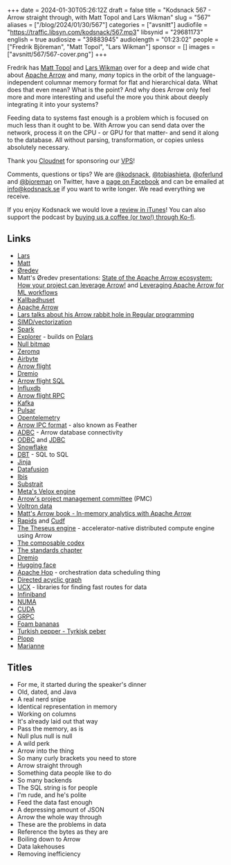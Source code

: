 +++
date = 2024-01-30T05:26:12Z
draft = false
title = "Kodsnack 567 - Arrow straight through, with Matt Topol and Lars Wikman"
slug = "567"
aliases = ["/blog/2024/01/30/567"]
categories = ["avsnitt"]
audiofile = "https://traffic.libsyn.com/kodsnack/567.mp3"
libsynid = "29681173"
english = true
audiosize = "39883945"
audiolength = "01:23:02"
people = ["Fredrik Björeman", "Matt Topol", "Lars Wikman"]
sponsor = []
images = ["avsnitt/567/567-cover.png"]
+++

Fredrik has [Matt Topol](https://github.com/zeroshade) and [Lars Wikman](https://underjord.io/) over for a deep and wide chat about [Apache Arrow](https://arrow.apache.org/) and many, *many* topics in the orbit of the language-independent columnar memory format for flat and hierarchical data. What does that even mean? What is the point? And why does Arrow only feel more and more interesting and useful the more you think about deeply integrating it into your systems?

Feeding data to systems fast enough is a problem which is focused on much less than it ought to be. With Arrow you can send data over the network, process it on the CPU - or GPU for that matter- and send it along to the database. All without parsing, transformation, or copies unless absolutely necessary.

Thank you [Cloudnet](http://www.cloudnet.se) for sponsoring our [VPS](http://en.wikipedia.org/wiki/Virtual_private_server)!

Comments, questions or tips? We are [@kodsnack](https://www.twitter.com/kodsnack), [@tobiashieta](https://www.twitter.com/tobiashieta), [@oferlund](https://twitter.com/oferlund) and [@bjoreman](https://www.twitter.com/bjoreman) on Twitter, have a [page on Facebook](https://www.facebook.com/kodsnack) and can be emailed at [info@kodsnack.se](mailto:info@kodsnack.se) if you want to write longer. We read everything we receive.

If you enjoy Kodsnack we would love a [review in iTunes](http://itunes.apple.com/se/podcast/kodsnack/id561631498?l=en)! You can also support the podcast by <a href="https://ko-fi.com/kodsnack" rel="payment">buying us a coffee (or two!) through Ko-fi</a>.

## Links ##
* [Lars](https://underjord.io/)
* [Matt](https://github.com/zeroshade)
* [Øredev](https://oredev.org/)
* Matt's Øredev presentations: [State of the Apache Arrow ecosystem: How your project can leverage Arrow!](https://www.youtube.com/watch?v=CEdbHXBPXHk&list=PLOUKmSqExtAH0k42evc9j3fiqfgHu00Cf&index=68) and [Leveraging Apache Arrow for ML workflows](https://www.youtube.com/watch?v=dSgvht0RMzk&list=PLOUKmSqExtAH0k42evc9j3fiqfgHu00Cf&index=79)
* [Kallbadhuset](https://www.ribersborgskallbadhus.se/)
* [Apache Arrow](https://arrow.apache.org/)
* [Lars talks about his Arrow rabbit hole in Regular programming](https://www.regprog.com/49)
* [SIMD/vectorization](https://en.wikipedia.org/wiki/Single_instruction,_multiple_data)
* [Spark](https://spark.apache.org/)
* [Explorer](https://hexdocs.pm/explorer/Explorer.html) - builds on [Polars](https://docs.rs/polars/latest/polars/)
* [Null bitmap](https://www.sqlpassion.at/archive/2011/06/29/the-mystery-of-the-null-bitmap-mask/)
* [Zeromq](https://zeromq.org/)
* [Airbyte](https://airbyte.com/)
* [Arrow flight](https://arrow.apache.org/docs/format/Flight.html)
* [Dremio](https://www.dremio.com/)
* [Arrow flight SQL](https://arrow.apache.org/docs/format/FlightSql.html)
* [Influxdb](https://en.wikipedia.org/wiki/InfluxDB)
* [Arrow flight RPC](https://arrow.apache.org/docs/format/Flight.html)
* [Kafka](https://kafka.apache.org/)
* [Pulsar](https://pulsar.apache.org/)
* [Opentelemetry](https://opentelemetry.io/)
* [Arrow IPC format](https://arrow.apache.org/docs/format/Columnar.html#format-ipc) - also known as Feather
* [ADBC](https://arrow.apache.org/docs/format/ADBC.html) - Arrow database connectivity
* [ODBC](https://en.wikipedia.org/wiki/Open_Database_Connectivity) and [JDBC](https://en.wikipedia.org/wiki/Java_Database_Connectivity)
* [Snowflake](https://www.snowflake.com/en/)
* [DBT](https://docs.getdbt.com/docs/introduction) - SQL to SQL
* [Jinja](https://jinja.palletsprojects.com/en/2.11.x/)
* [Datafusion](https://arrow.apache.org/datafusion/)
* [Ibis](https://ibis-project.org/)
* [Substrait](https://arrow.apache.org/docs/python/api/substrait.html)
* [Meta's Velox engine](https://engineering.fb.com/2023/03/09/open-source/velox-open-source-execution-engine/)
* [Arrow's project management committee](https://arrow.apache.org/committers/) (PMC)
* [Voltron data](https://voltrondata.com/)
* [Matt's Arrow book - In-memory analytics with Apache Arrow](https://www.packtpub.com/product/in-memory-analytics-with-apache-arrow/9781801071031?utm_source=github&utm_medium=repository&utm_campaign=9781801071031)
* [Rapids](https://docs.rapids.ai/api) and [Cudf](https://docs.rapids.ai/api/cudf/stable/)
* [The Theseus engine](https://voltrondata.com/theseus) - accelerator-native distributed compute engine using Arrow
* [The composable codex](https://voltrondata.com/codex)
* [The standards chapter](https://voltrondata.com/codex/standards-over-silos)
* [Dremio](https://www.dremio.com/)
* [Hugging face](https://en.wikipedia.org/wiki/Hugging_Face)
* [Apache Hop](https://hop.apache.org/) - orchestration data scheduling thing
* [Directed acyclic graph](https://en.wikipedia.org/wiki/Directed_acyclic_graph)
* [UCX](https://openucx.readthedocs.io/en/master/) - libraries for finding fast routes for data
* [Infiniband](https://en.wikipedia.org/wiki/InfiniBand)
* [NUMA](https://en.wikipedia.org/wiki/Non-uniform_memory_access)
* [CUDA](https://en.wikipedia.org/wiki/CUDA)
* [GRPC](https://grpc.io/)
* [Foam bananas](https://www.aroma.se/produkter/skumbananer/)
* [Turkish pepper - Tyrkisk peber](https://se.fazer.com/collections/turkish-peber)
* [Plopp](https://www.cloetta.se/produkter/plopp-original-80g/)
* [Marianne](https://www.fazer.se/produkter/konfektyr/marianne/)

## Titles ##
* For me, it started during the speaker's dinner
* Old, dated, and Java
* A real nerd snipe
* Identical representation in memory
* Working on columns
* It's already laid out that way
* Pass the memory, as is
* Null plus null is null
* A wild perk
* Arrow into the thing
* So many curly brackets you need to store
* Arrow straight through
* Something data people like to do
* So many backends
* The SQL string is for people
* I'm rude, and he's polite
* Feed the data fast enough
* A depressing amount of JSON
* Arrow the whole way through
* These are the problems in data
* Reference the bytes as they are
* Boiling down to Arrow
* Data lakehouses
* Removing inefficiency